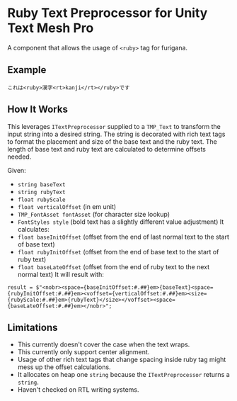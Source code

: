 # Ruby Text Preprocessor for Unity Text Mesh Pro
A component that allows the usage of `<ruby>` tag for furigana.
## Example
```
これは<ruby>漢字<rt>kanji</rt></ruby>です
```

## How It Works
This leverages `ITextPreprocessor` supplied to a `TMP_Text` to transform the input string into a desired string. The string is decorated with rich text tags to format the placement and size of the base text and the ruby text. The length of base text and ruby text are calculated to determine offsets needed.

Given:
- `string baseText`
- `string rubyText`
- `float rubyScale`
- `float verticalOffset` (in em unit)
- `TMP_FontAsset fontAsset` (for character size lookup)
- `FontStyles style` (bold text has a slightly different value adjustment)
It calculates:
- `float baseInitOffset` (offset from the end of last normal text to the start of base text)
- `float rubyInitOffset` (offset from the end of base text to the start of ruby text)
- `float baseLateOffset` (offset from the end of ruby text to the next normal text)
It will result with:
```
result = $"<nobr><space={baseInitOffset:#.##}em>{baseText}<space={rubyInitOffset:#.##}em><voffset={verticalOffset:#.##}em><size={rubyScale:#.##}em>{rubyText}</size></voffset><space={baseLateOffset:#.##}em></nobr>";
```
## Limitations
- This currently doesn't cover the case when the text wraps.
- This currently only support center alignment.
- Usage of other rich text tags that change spacing inside ruby tag might mess up the offset calculations.
- It allocates on heap one `string` because the `ITextPreprocessor` returns a `string`.
- Haven't checked on RTL writing systems.
